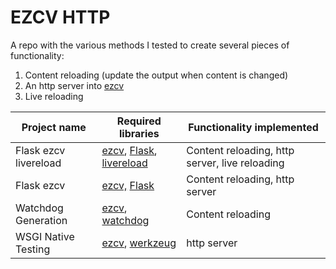 # EZCV HTTP
A repo with the various methods I tested to create several pieces of functionality:

1. Content reloading (update the output when content is changed)
2. An http server into [ezcv](https://github.com/Descent098/ezcv)
3. Live reloading



| Project name          | Required libraries                                           | Functionality implemented                      |
| --------------------- | ------------------------------------------------------------ | ---------------------------------------------- |
| Flask ezcv livereload | [ezcv](https://github.com/Descent098/ezcv), [Flask](https://flask.palletsprojects.com/en/2.1.x/), [livereload](https://github.com/lepture/python-livereload) | Content reloading, http server, live reloading |
| Flask ezcv            | [ezcv,](https://github.com/Descent098/ezcv) [Flask](https://flask.palletsprojects.com/en/2.1.x/) | Content reloading, http server                 |
| Watchdog Generation   | [ezcv](https://github.com/Descent098/ezcv), [watchdog](https://github.com/gorakhargosh/watchdog/) | Content reloading                              |
| WSGI Native Testing   | [ezcv](https://github.com/Descent098/ezcv), [werkzeug](https://werkzeug.palletsprojects.com/en/2.1.x/) | http server                                    |

